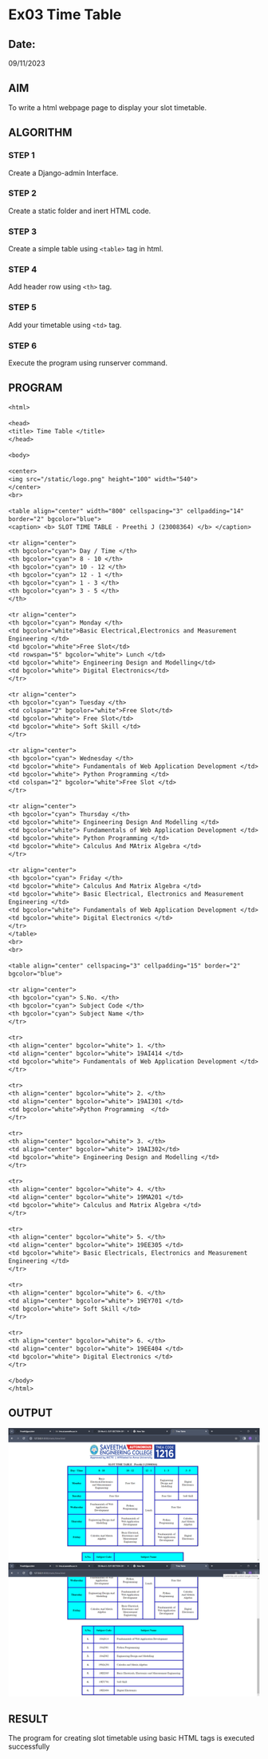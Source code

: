# Ex03 Time Table
## Date:
09/11/2023

## AIM
To write a html webpage page to display your slot timetable.

## ALGORITHM
### STEP 1
Create a Django-admin Interface.

### STEP 2
Create a static folder and inert HTML code.

### STEP 3
Create a simple table using ```<table>``` tag in html.

### STEP 4
Add header row using ```<th>``` tag.

### STEP 5
Add your timetable using ```<td>``` tag.

### STEP 6
Execute the program using runserver command.

## PROGRAM
```
<html>

<head>
<title> Time Table </title>
</head>

<body>

<center>
<img src="/static/logo.png" height="100" width="540">
</center>
<br>

<table align="center" width="800" cellspacing="3" cellpadding="14" border="2" bgcolor="blue">
<caption> <b> SLOT TIME TABLE - Preethi J (23008364) </b> </caption>

<tr align="center">
<th bgcolor="cyan"> Day / Time </th>
<th bgcolor="cyan"> 8 - 10 </th>
<th bgcolor="cyan"> 10 - 12 </th>
<th bgcolor="cyan"> 12 - 1 </th>
<th bgcolor="cyan"> 1 - 3 </th>
<th bgcolor="cyan"> 3 - 5 </th>
</th>

<tr align="center">
<th bgcolor="cyan"> Monday </th>
<td bgcolor="white">Basic Electrical,Electronics and Measurement Engineering </td>
<td bgcolor="white">Free Slot</td>
<td rowspan="5" bgcolor="white"> Lunch </td>
<td bgcolor="white"> Engineering Design and Modelling</td>
<td bgcolor="white"> Digital Electronics</td>
</tr>

<tr align="center">
<th bgcolor="cyan"> Tuesday </th>
<td colspan="2" bgcolor="white">Free Slot</td>
<td bgcolor="white"> Free Slot</td>
<td bgcolor="white"> Soft Skill </td>
</tr>

<tr align="center">
<th bgcolor="cyan"> Wednesday </th>
<td bgcolor="white"> Fundamentals of Web Application Development </td>
<td bgcolor="white"> Python Programming </td>
<td colspan="2" bgcolor="white">Free Slot </td>
</tr>

<tr align="center">
<th bgcolor="cyan"> Thursday </th>
<td bgcolor="white"> Engineering Design And Modelling </td>
<td bgcolor="white"> Fundamentals of Web Application Development </td>
<td bgcolor="white"> Python Programming </td>
<td bgcolor="white"> Calculus And MAtrix Algebra </td>
</tr>

<tr align="center">
<th bgcolor="cyan"> Friday </th>
<td bgcolor="white"> Calculus And Matrix Algebra </td>
<td bgcolor="white"> Basic Electrical, Electronics and Measurement Engineering </td>
<td bgcolor="white"> Fundamentals of Web Application Development </td>
<td bgcolor="white"> Digital Electronics </td>
</tr>
</table>
<br>
<br>

<table align="center" cellspacing="3" cellpadding="15" border="2" bgcolor="blue">

<tr align="center">
<th bgcolor="cyan"> S.No. </th>
<th bgcolor="cyan"> Subject Code </th>
<th bgcolor="cyan"> Subject Name </th>
</tr>

<tr>
<th align="center" bgcolor="white"> 1. </th>
<td align="center" bgcolor="white"> 19AI414 </td>
<td bgcolor="white"> Fundamentals of Web Application Development </td>
</tr>

<tr>
<th align="center" bgcolor="white"> 2. </th>
<td align="center" bgcolor="white"> 19AI301 </td>
<td bgcolor="white">Python Programming  </td>
</tr>

<tr>
<th align="center" bgcolor="white"> 3. </th>
<td align="center" bgcolor="white"> 19AI302</td>
<td bgcolor="white"> Engineering Design and Modelling </td>
</tr>

<tr>
<th align="center" bgcolor="white"> 4. </th>
<td align="center" bgcolor="white"> 19MA201 </td>
<td bgcolor="white"> Calculus and Matrix Algebra </td>
</tr>

<tr>
<th align="center" bgcolor="white"> 5. </th>
<td align="center" bgcolor="white"> 19EE305 </td>
<td bgcolor="white"> Basic Electricals, Electronics and Measurement Engineering </td>
</tr>

<tr>
<th align="center" bgcolor="white"> 6. </th>
<td align="center" bgcolor="white"> 19EY701 </td>
<td bgcolor="white"> Soft Skill </td>
</tr>

<tr>
<th align="center" bgcolor="white"> 6. </th>
<td align="center" bgcolor="white"> 19EE404 </td>
<td bgcolor="white"> Digital Electronics </td>
</tr>

</body>
</html>

```
## OUTPUT


![Alt text](<Screenshot 2023-11-09 143758.png>)
![Alt text](<Screenshot 2023-11-09 143812.png>)

## RESULT
The program for creating slot timetable using basic HTML tags is executed successfully
